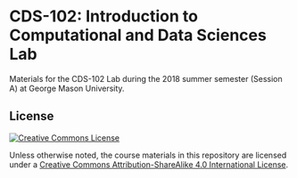 # CDS-102: Introduction to Computational and Data Sciences Lab

Materials for the CDS-102 Lab during the 2018 summer semester (Session A) at George Mason University.

## License

[![Creative Commons License][cc-by-sa-4-img]][cc-by-sa-4]

Unless otherwise noted, the course materials in this repository are licensed under a [Creative Commons Attribution-ShareAlike 4.0 International License][cc-by-sa-4].

[cc-by-sa-4]:     http://creativecommons.org/licenses/by-sa/4.0/
[cc-by-sa-4-img]: https://i.creativecommons.org/l/by-sa/4.0/88x31.png

